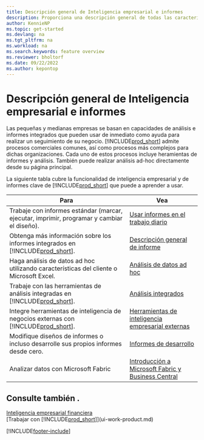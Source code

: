 ```yaml
---
title: Descripción general de Inteligencia empresarial e informes
description: Proporciona una descripción general de todas las características de inteligencia empresarial e informes con soporte de Business Central.
author: KennieNP
ms.topic: get-started
ms.devlang: na
ms.tgt_pltfrm: na
ms.workload: na
ms.search.keywords: feature overview
ms.reviewer: bholtorf
ms.date: 09/22/2022
ms.author: kepontop
---
```

# <a name="business-intelligence-and-reporting-overview"></a>Descripción general de Inteligencia empresarial e informes

Las pequeñas y medianas empresas se basan en capacidades de análisis e informes integrados que pueden usar de inmediato como ayuda para realizar un seguimiento de su negocio. [!INCLUDE[prod_short](includes/prod_short.md)] admite procesos comerciales comunes, así como procesos más complejos para dichas organizaciones. Cada uno de estos procesos incluye heramientas de informes y análisis. También puede realizar análisis ad-hoc directamente desde su página principal.  

La siguiente tabla cubre la funcionalidad de inteligencia empresarial y de informes clave de [!INCLUDE[prod_short](includes/prod_short.md)] que puede a aprender a usar.

| Para | Vea |
| --- | --- |
| Trabaje con informes estándar (marcar, ejecutar, imprimir, programar y cambiar el diseño). | [Usar informes en el trabajo diario](reports-use-reports.md) |
| Obtenga más información sobre los informes integrados en [!INCLUDE[prod_short](includes/prod_short.md)]. |[Descripción general de informe](reports-available-reports.md)|
| Haga análisis de datos ad hoc utilizando características del cliente o Microsoft Excel. | [Análisis de datos ad hoc](reports-adhoc-analysis.md) |
| Trabaje con las herramientas de análisis integradas en [!INCLUDE[prod_short](includes/prod_short.md)].| [Análisis integrados](reports-built-in-analytics.md) |
| Integre herramientas de inteligencia de negocios externas con [!INCLUDE[prod_short](includes/prod_short.md)].| [Herramientas de inteligencia empresarial externas](reports-external-analysis.md) |
|Modifique diseños de informes o incluso desarrolle sus propios informes desde cero. |[Informes de desarrollo](reports-develop-reports.md)|
|Analizar datos con Microsoft Fabric| [Introducción a Microsoft Fabric y Business Central](admin-fabric.md) |

## <a name="see-also"></a>Consulte también .

[Inteligencia empresarial financiera](bi.md)  
[Trabajar con [!INCLUDE[prod_short](includes/prod_short.md)]](ui-work-product.md)  

[!INCLUDE[footer-include](includes/footer-banner.md)]
